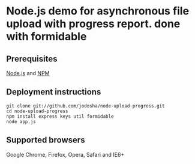 # Node.js demo for asynchronous file upload with progress report. done with formidable

## Prerequisites
[Node.js](http://nodejs.org) and [NPM](http://npmjs.org)

## Deployment instructions

    git clone git://github.com/jodosha/node-upload-progress.git
    cd node-upload-progress
    npm install express keys util formidable
    node app.js

## Supported browsers
Google Chrome, Firefox, Opera, Safari and IE6+

